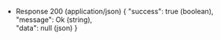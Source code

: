 + Response 200 (application/json)
    {
        "success": true (boolean),
        "message": Ok (string),           
        "data": null (json)
    }